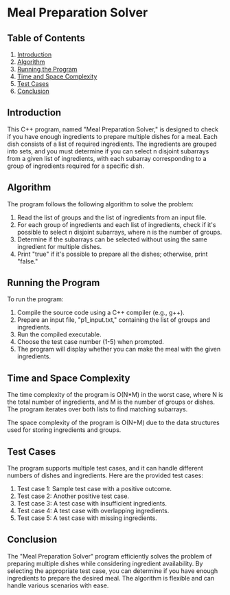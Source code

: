# Meal Preparation Solver

## Table of Contents
1. [Introduction](#introduction)
2. [Algorithm](#algorithm)
3. [Running the Program](#running-the-program)
4. [Time and Space Complexity](#time-and-space-complexity)
5. [Test Cases](#test-cases)
6. [Conclusion](#conclusion)

## Introduction
This C++ program, named "Meal Preparation Solver," is designed to check if you have enough ingredients to prepare multiple dishes for a meal. Each dish consists of a list of required ingredients. The ingredients are grouped into sets, and you must determine if you can select n disjoint subarrays from a given list of ingredients, with each subarray corresponding to a group of ingredients required for a specific dish.

## Algorithm
The program follows the following algorithm to solve the problem:

1. Read the list of groups and the list of ingredients from an input file.
2. For each group of ingredients and each list of ingredients, check if it's possible to select n disjoint subarrays, where n is the number of groups.
3. Determine if the subarrays can be selected without using the same ingredient for multiple dishes.
4. Print "true" if it's possible to prepare all the dishes; otherwise, print "false."

## Running the Program
To run the program:

1. Compile the source code using a C++ compiler (e.g., g++).
2. Prepare an input file, "p1_input.txt," containing the list of groups and ingredients.
3. Run the compiled executable.
4. Choose the test case number (1-5) when prompted.
5. The program will display whether you can make the meal with the given ingredients.

## Time and Space Complexity
The time complexity of the program is O(N*M) in the worst case, where N is the total number of ingredients, and M is the number of groups or dishes. The program iterates over both lists to find matching subarrays.

The space complexity of the program is O(N+M) due to the data structures used for storing ingredients and groups.

## Test Cases
The program supports multiple test cases, and it can handle different numbers of dishes and ingredients. Here are the provided test cases:

1. Test case 1: Sample test case with a positive outcome.
2. Test case 2: Another positive test case.
3. Test case 3: A test case with insufficient ingredients.
4. Test case 4: A test case with overlapping ingredients.
5. Test case 5: A test case with missing ingredients.

## Conclusion
The "Meal Preparation Solver" program efficiently solves the problem of preparing multiple dishes while considering ingredient availability. By selecting the appropriate test case, you can determine if you have enough ingredients to prepare the desired meal. The algorithm is flexible and can handle various scenarios with ease.
